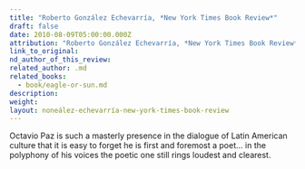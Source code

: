 ```yaml
---
title: "Roberto González Echevarría, *New York Times Book Review*"
draft: false
date: 2010-08-09T05:00:00.000Z
attribution: "Roberto González Echevarría, *New York Times Book Review*"
link_to_original:
nd_author_of_this_review:
related_author: .md
related_books:
  - book/eagle-or-sun.md
description:
weight:
layout: noneález-echevarría-new-york-times-book-review
---
```

Octavio Paz is such a masterly presence in the dialogue of Latin American culture that it is easy to forget he is first and foremost a poet… in the polyphony of his voices the poetic one still rings loudest and clearest.

